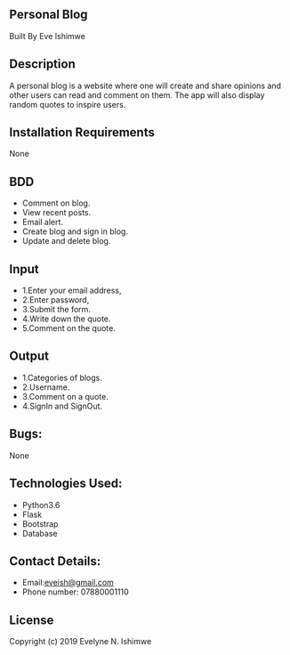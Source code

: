 ## Personal Blog
Built By Eve Ishimwe

## Description
A personal blog is a website where one will create and share opinions and other users can read and comment on them. The app will also display random quotes to inspire users.

## Installation Requirements
None

## BDD
* Comment on blog.
* View recent posts.
* Email alert.
* Create blog and sign in blog.
* Update and delete blog.

## Input
* 1.Enter your email address,
* 2.Enter password,
* 3.Submit the form.
* 4.Write down the quote.
* 5.Comment on the quote.

## Output
* 1.Categories of blogs.
* 2.Username.
* 3.Comment on a quote.
* 4.SignIn and SignOut.

## Bugs:
None

## Technologies Used:
* Python3.6
* Flask
* Bootstrap 
* Database

## Contact Details:
* Email:eveish@gmail.com
* Phone number: 07880001110

## License
Copyright (c) 2019 Evelyne N. Ishimwe 



